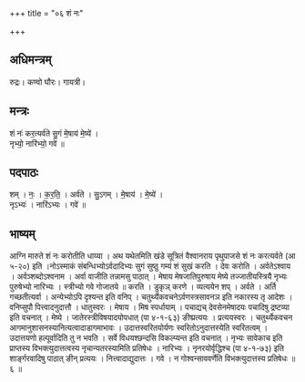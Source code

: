 +++
title = "०६ शं नः"

+++
## अधिमन्त्रम्
रुद्रः। कण्वो घौरः। गायत्री।

## मन्त्रः
शं नः॑ कर॒त्यर्व॑ते सु॒गं मे॒षाय॑ मे॒ष्ये॑ ।  
नृभ्यो॒ नारि॑भ्यो॒ गवे॑ ॥

## पदपाठः
शम् । नः॒ । क॒र॒ति॒ । अर्व॑ते । सु॒ऽगम् । मे॒षाय॑ । मे॒ष्ये॑ ।  
नृऽभ्यः॑ । नारि॑ऽभ्यः । गवे॑ ॥

## भाष्यम्
आग्नि मारुते शं नः करोतीति धाय्या । अथ यथेतमिति खंडे सूत्रितं वैश्वानराय पृथुपाजसे शं नः करत्यर्वते (आ ५-२०) इति ।नोऽस्माकं संबन्धिभ्योऽर्वदादिभ्यः सुगं सुष्ठु गम्यं शं सुखं करति । देवः करोति । अर्वतेऽश्वाय । अर्वञ्शब्दोऽश्वनाम । अर्वा वाजीति तन्नामसु पाठात् । मेषाय मेषजातिपुरुषाय मेष्ये तज्जातीयस्त्रियै नृभ्यः पुरुषेभ्यो नारिभ्यः । स्त्रीभ्यो गवे गोजातये ॥ करति । डुकृञ् करणे । व्यत्ययेन शप् । अर्वते । अर्ति गच्छतीत्यर्वा । अन्येभ्योऽपि दृश्यन्त इति वनिप् । चतुर्थ्येकवचनेऽर्वणस्त्रसावनञ इति नकारस्य तृ आदेशः । वनिप्सुपौ पित्त्वादनुदात्तौ । धातुस्वरः । मेषाय । मिष स्पर्धायाम् । पचाद्यच् देवसेनमेषादयः पचादिषु द्रष्टव्या इति वचनात् । मेष्ये । जातेरस्त्रीविषयादयोपधात् (पा ४-१-६३) ङीष्प्रत्ययः । प्रत्ययस्वरः । चतुर्थ्येकवचन आगमानुशासनस्यानित्यत्वादाडागमाभावः । उदात्तस्वरितयोर्यणः स्वरितोऽनुदात्तस्येति स्वरितत्वम् । उदात्तयणो हल्पूर्वादिति तु न भवति । सर्वे विधयश्छन्दसि विकल्प्यन्त इति वचनात् । नृभ्यः सावेकाच इति प्राप्तस्य विभक्त्युदात्तत्वस्य नृचान्यतरस्यामिति प्रतिषेधः । नारिभ्यः । नृनरयोर्वृद्धिश्च (पा ४-१-७३) इति शार्ङ्गरवादिषु पाठात् ङीन् प्रत्ययः । नित्त्वादाद्युदात्तः । गवे । न गोश्वन्साववर्णेति विभक्त्युदात्तस्य प्रतिषेधः ॥ ६ ॥